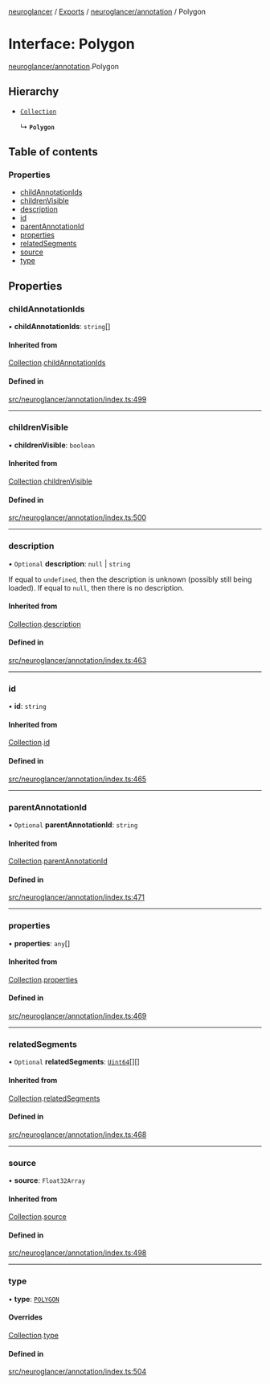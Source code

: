 [neuroglancer](../README.md) / [Exports](../modules.md) / [neuroglancer/annotation](../modules/neuroglancer_annotation.md) / Polygon

# Interface: Polygon

[neuroglancer/annotation](../modules/neuroglancer_annotation.md).Polygon

## Hierarchy

- [`Collection`](neuroglancer_annotation.Collection.md)

  ↳ **`Polygon`**

## Table of contents

### Properties

- [childAnnotationIds](neuroglancer_annotation.Polygon.md#childannotationids)
- [childrenVisible](neuroglancer_annotation.Polygon.md#childrenvisible)
- [description](neuroglancer_annotation.Polygon.md#description)
- [id](neuroglancer_annotation.Polygon.md#id)
- [parentAnnotationId](neuroglancer_annotation.Polygon.md#parentannotationid)
- [properties](neuroglancer_annotation.Polygon.md#properties)
- [relatedSegments](neuroglancer_annotation.Polygon.md#relatedsegments)
- [source](neuroglancer_annotation.Polygon.md#source)
- [type](neuroglancer_annotation.Polygon.md#type)

## Properties

### childAnnotationIds

• **childAnnotationIds**: `string`[]

#### Inherited from

[Collection](neuroglancer_annotation.Collection.md).[childAnnotationIds](neuroglancer_annotation.Collection.md#childannotationids)

#### Defined in

[src/neuroglancer/annotation/index.ts:499](https://github.com/ActiveBrainAtlas2/neuroglancer/blob/034b457d/src/neuroglancer/annotation/index.ts#L499)

___

### childrenVisible

• **childrenVisible**: `boolean`

#### Inherited from

[Collection](neuroglancer_annotation.Collection.md).[childrenVisible](neuroglancer_annotation.Collection.md#childrenvisible)

#### Defined in

[src/neuroglancer/annotation/index.ts:500](https://github.com/ActiveBrainAtlas2/neuroglancer/blob/034b457d/src/neuroglancer/annotation/index.ts#L500)

___

### description

• `Optional` **description**: ``null`` \| `string`

If equal to `undefined`, then the description is unknown (possibly still being loaded).  If
equal to `null`, then there is no description.

#### Inherited from

[Collection](neuroglancer_annotation.Collection.md).[description](neuroglancer_annotation.Collection.md#description)

#### Defined in

[src/neuroglancer/annotation/index.ts:463](https://github.com/ActiveBrainAtlas2/neuroglancer/blob/034b457d/src/neuroglancer/annotation/index.ts#L463)

___

### id

• **id**: `string`

#### Inherited from

[Collection](neuroglancer_annotation.Collection.md).[id](neuroglancer_annotation.Collection.md#id)

#### Defined in

[src/neuroglancer/annotation/index.ts:465](https://github.com/ActiveBrainAtlas2/neuroglancer/blob/034b457d/src/neuroglancer/annotation/index.ts#L465)

___

### parentAnnotationId

• `Optional` **parentAnnotationId**: `string`

#### Inherited from

[Collection](neuroglancer_annotation.Collection.md).[parentAnnotationId](neuroglancer_annotation.Collection.md#parentannotationid)

#### Defined in

[src/neuroglancer/annotation/index.ts:471](https://github.com/ActiveBrainAtlas2/neuroglancer/blob/034b457d/src/neuroglancer/annotation/index.ts#L471)

___

### properties

• **properties**: `any`[]

#### Inherited from

[Collection](neuroglancer_annotation.Collection.md).[properties](neuroglancer_annotation.Collection.md#properties)

#### Defined in

[src/neuroglancer/annotation/index.ts:469](https://github.com/ActiveBrainAtlas2/neuroglancer/blob/034b457d/src/neuroglancer/annotation/index.ts#L469)

___

### relatedSegments

• `Optional` **relatedSegments**: [`Uint64`](../classes/neuroglancer_util_uint64.Uint64.md)[][]

#### Inherited from

[Collection](neuroglancer_annotation.Collection.md).[relatedSegments](neuroglancer_annotation.Collection.md#relatedsegments)

#### Defined in

[src/neuroglancer/annotation/index.ts:468](https://github.com/ActiveBrainAtlas2/neuroglancer/blob/034b457d/src/neuroglancer/annotation/index.ts#L468)

___

### source

• **source**: `Float32Array`

#### Inherited from

[Collection](neuroglancer_annotation.Collection.md).[source](neuroglancer_annotation.Collection.md#source)

#### Defined in

[src/neuroglancer/annotation/index.ts:498](https://github.com/ActiveBrainAtlas2/neuroglancer/blob/034b457d/src/neuroglancer/annotation/index.ts#L498)

___

### type

• **type**: [`POLYGON`](../enums/neuroglancer_annotation.AnnotationType.md#polygon)

#### Overrides

[Collection](neuroglancer_annotation.Collection.md).[type](neuroglancer_annotation.Collection.md#type)

#### Defined in

[src/neuroglancer/annotation/index.ts:504](https://github.com/ActiveBrainAtlas2/neuroglancer/blob/034b457d/src/neuroglancer/annotation/index.ts#L504)
